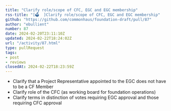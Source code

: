 ```yaml
---
title: "Clarify role/scope of CFC, EGC and EGC membership"
rss-title: "[🗳️  ]Clarify role/scope of CFC, EGC and EGC membership"
github: "https://github.com/commonhaus/foundation-draft/pull/87"
author: "ebullient"
number: 87
date: 2024-02-20T23:11:10Z
updated: 2024-02-22T18:24:02Z
url: "/activity/87.html"
type: pullRequest
tags:
- post
- reviews
closedAt: 2024-02-22T18:23:59Z
---
```

- Clarify that a Project Representative appointed to the EGC does not have to be a CF Member
- Clarify role of the CFC (as working board for foundation operations)
- Clarify terms in distinction of votes requiring EGC approval and those requiring CFC approval

